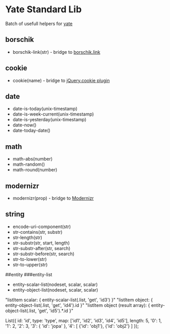 # Yate Standard Lib

Batch of usefull helpers for [yate](https://github.com/pasaran/yate)

## borschik
  * borschik-link(str) - bridge to [borschik.link](https://github.com/bem/borschik)

## cookie
  * cookie(name) - bridge to [jQuery.cookie plugin](http://plugins.jquery.com/cookie/)

## date
  * date-is-today(unix-timestamp)
  * date-is-week-current(unix-timestamp)
  * date-is-yesterday(unix-timestamp)
  * date-now()
  * date-today-date()

## math
  * math-abs(number)
  * math-random()
  * math-round(number)

## modernizr
  * modernizr(prop) - bridge to [Modernizr](https://github.com/Modernizr/Modernizr)

## string
  * encode-uri-component(str)
  * str-contains(str, substr)
  * str-length(str)
  * str-substr(str, start, length)
  * str-substr-after(str, search)
  * str-substr-before(str, search)
  * str-to-lower(str)
  * str-to-upper(str)

##entity
###entity-list
  * entity-scalar-list(nodeset, scalar, scalar)
  * entity-object-list(nodeset, scalar, scalar)

"listItem scalar: { entity-scalar-list(.list, 'get', 'id3') }"
"listItem object: { entity-object-list(.list, 'get', 'id4').id }"
"listItem object (result array): { entity-object-list(.list, 'get', 'id5').*.id }"

List({
                         id: 'id',
                         type: 'type',
                         map: ['id1', 'id2', 'id3', 'id4', 'id5'],
                         length: 5,
                         '0': 1,
                         '1': 2,
                         '2': 3,
                         '3': {
                              'id': 'jopa'
                         },
                         '4': [
                             {'id': 'obj1'},
                             {'id': 'obj2'}
                         ]
});
